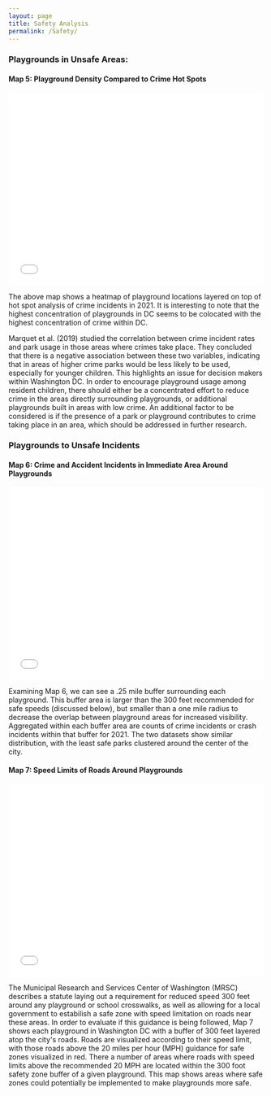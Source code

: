 ```yaml
---
layout: page
title: Safety Analysis
permalink: /Safety/
---
```


### Playgrounds in Unsafe Areas:

#### **Map 5: Playground Density Compared to Crime Hot Spots**
<style>.embed-container {position: relative; padding-bottom: 75%; height: 0; max-width: 100%;} .embed-container iframe, .embed-container object, .embed-container iframe{position: absolute; top: 0; left: 0; width: 100%; height: 100%;} small{position: absolute; z-index: 40; bottom: 0; margin-bottom: -15px;}</style><div class="embed-container"><iframe width="400" height="300" frameborder="0" scrolling="no" marginheight="0" marginwidth="0" title="Playground vs Crime Density" src="//mygmu.maps.arcgis.com/apps/Embed/index.html?webmap=733b55174bdd4955a4c73ce06c4bdffa&extent=-77.1362,38.876,-76.9266,38.9699&zoom=true&previewImage=false&scale=true&legendlayers=true&disable_scroll=true&theme=light"></iframe></div>

The above map shows a heatmap of playground locations layered on top of hot spot analysis of crime incidents in 2021. It is interesting to note that the highest concentration of playgrounds in DC seems to be colocated with the highest concentration of crime within DC. 

Marquet et al. (2019) studied the correlation between crime incident rates and park usage in those areas where crimes take place. They concluded that there is a negative association between these two variables, indicating that in areas of higher crime parks would be less likely to be used, especially for younger children. This highlights an issue for decision makers within Washington DC. In order to encourage playground usage among resident children, there should either be a concentrated effort to reduce crime in the areas directly surrounding playgrounds, or additional playgrounds built in areas with low crime. An additional factor to be considered is if the presence of a park or playground contributes to crime taking place in an area, which should be addressed in further research. 

### Playgrounds to Unsafe Incidents

#### **Map 6: Crime and Accident Incidents in Immediate Area Around Playgrounds**

<style>.embed-container {position: relative; padding-bottom: 75%; height: 0; max-width: 100%;} .embed-container iframe, .embed-container object, .embed-container iframe{position: absolute; top: 0; left: 0; width: 100%; height: 100%;} small{position: absolute; z-index: 40; bottom: 0; margin-bottom: -15px;}</style><div class="embed-container"><iframe width="400" height="300" frameborder="0" scrolling="no" marginheight="0" marginwidth="0" title="Playground Summarize Within Buffer_Crime" src="//mygmu.maps.arcgis.com/apps/Embed/index.html?webmap=fdb8d6acb0d34b4d9c4b5efa037667d8&extent=-77.1362,38.876,-76.9266,38.9699&zoom=true&previewImage=false&scale=true&search=true&searchextent=true&legendlayers=true&disable_scroll=true&theme=light"></iframe></div>

Examining Map 6, we can see a .25 mile buffer surrounding each playground. This buffer area is larger than the 300 feet recommended for safe speeds (discussed below), but smaller than a one mile radius to decrease the overlap between playground areas for increased visibility. Aggregated within each buffer area are counts of crime incidents or crash incidents within that buffer for 2021. The two datasets show similar distribution, with the least safe parks clustered around the center of the city. 



#### **Map 7: Speed Limits of Roads Around Playgrounds**


<style>.embed-container {position: relative; padding-bottom: 75%; height: 0; max-width: 100%;} .embed-container iframe, .embed-container object, .embed-container iframe{position: absolute; top: 0; left: 0; width: 100%; height: 100%;} small{position: absolute; z-index: 40; bottom: 0; margin-bottom: -15px;}</style><div class="embed-container"><iframe width="400" height="300" frameborder="0" scrolling="no" marginheight="0" marginwidth="0" title="Speed Limits Around Playgrounds" src="//mygmu.maps.arcgis.com/apps/Embed/index.html?webmap=1016491a719f4883b5177e115db8854b&extent=-77.0748,38.8943,-76.97,38.9413&zoom=true&previewImage=false&scale=true&search=true&searchextent=true&legend=true&disable_scroll=true&theme=light"></iframe></div>


The Municipal Research and Services Center of Washington (MRSC) describes a statute laying out a requirement for reduced speed 300 feet around any playground or school crosswalks, as well as allowing for a local government to estabilish a safe zone with speed limitation on roads near these areas. In order to evaluate if this guidance is being followed, Map 7 shows each playground in Washington DC with a buffer of 300 feet layered atop the city's roads. Roads are visualized according to their speed limit, with those roads above the 20 miles per hour (MPH) guidance for safe zones visualized in red. There a number of areas where roads with speed limits above the recommended 20 MPH are located within the 300 foot safety zone buffer of a given playground. This map shows areas where safe zones could potentially be implemented to make playgrounds more safe.



